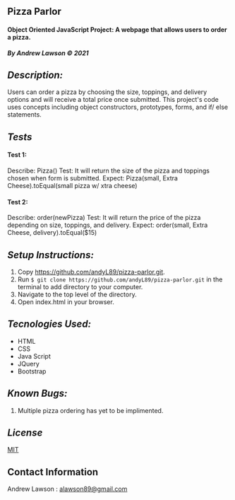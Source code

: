 ## Pizza Parlor
#### Object Oriented JavaScript Project: A webpage that allows users to order a pizza.
***By Andrew Lawson © 2021***

## *Description:*
Users can order a pizza by choosing the size, toppings, and delivery options and will receive a total price once submitted. This project's code uses concepts including object constructors, prototypes, forms, and if/ else statements. 

## *Tests*
#### Test 1:
Describe: Pizza()
Test: It will return the size of the pizza and toppings chosen when form is submitted.
Expect: Pizza(small, Extra Cheese).toEqual(small pizza w/ xtra cheese)

#### Test 2:
Describe: order(newPizza)
Test: It will return the price of the pizza depending on size, toppings, and delivery.
Expect: order(small, Extra Cheese, delivery).toEqual($15)

## *Setup Instructions:*

1. Copy https://github.com/andyL89/pizza-parlor.git.
2. Run `$ git clone https://github.com/andyL89/pizza-parlor.git` in the terminal to add directory to your computer.
3. Navigate to the top level of the directory.
4. Open index.html in your browser.

## *Tecnologies Used:*
* HTML
* CSS
* Java Script
* JQuery
* Bootstrap

## *Known Bugs:*

1. Multiple pizza ordering has yet to be implimented.

## *License*

[MIT](LICENSE.txt)

## Contact Information

Andrew Lawson : alawson89@gmail.com